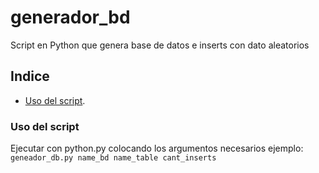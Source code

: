 # generador_bd
Script en Python que genera base de datos e inserts con dato aleatorios

## Indice
  - [Uso del script](#uso-del-script).
  
### Uso del script
Ejecutar con python.py colocando los argumentos necesarios
ejemplo: `geneador_db.py name_bd name_table cant_inserts`
